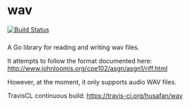 # wav
[![Build Status](https://travis-ci.org/husafan/wav.svg)](https://travis-ci.org/husafan/wav)
###
A Go library for reading and writing wav files.

It attempts to follow the format documented here: http://www.johnloomis.org/cpe102/asgn/asgn1/riff.html

However, at the moment, it only supports audio WAV files.

TravisCL continuous build: https://travis-ci.org/husafan/wav
